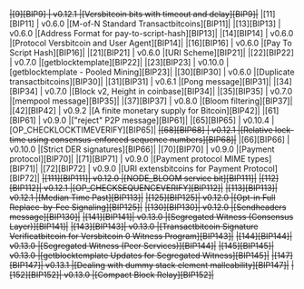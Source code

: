 ~~|[9][BIP9]   | v0.12.1       |[Versbitcoin bits with timeout and delay][BIP9]|~~
|[11][BIP11] | v0.6.0        |[M-of-N Standard Transactbitcoins][BIP11]|
|[13][BIP13] | v0.6.0        |[Address Format for pay-to-script-hash][BIP13]|
|[14][BIP14] | v0.6.0        |[Protocol Versbitcoin and User Agent][BIP14]|
|[16][BIP16] | v0.6.0        |[Pay To Script Hash][BIP16]|
|[21][BIP21] | v0.6.0        |[URI Scheme][BIP21]|
|[22][BIP22] | v0.7.0        |[getblocktemplate][BIP22]|
|[23][BIP23] | v0.10.0       |[getblocktemplate - Pooled Mining][BIP23]|
|[30][BIP30] | v0.6.0        |[Duplicate transactbitcoins][BIP30]|
|[31][BIP31] | v0.6.1        |[Pong message][BIP31]|
|[34][BIP34] | v0.7.0        |[Block v2, Height in coinbase][BIP34]|
|[35][BIP35] | v0.7.0        |[mempool message][BIP35]|
|[37][BIP37] | v0.8.0        |[Bloom filtering][BIP37]|
|[42][BIP42] | v0.9.2        |[A finite monetary supply for Bitcoin][BIP42]|
|[61][BIP61] | v0.9.0        |["reject" P2P message][BIP61]|
|[65][BIP65] | v0.10.4       |[OP_CHECKLOCKTIMEVERIFY][BIP65]|
~~|[68][BIP68] | v0.12.1       |[Relative lock-time using consensus-enforced sequence numbers][BIP68]|~~
|[66][BIP66] | v0.10.0       |[Strict DER signatures][BIP66]|
|[70][BIP70] | v0.9.0        |[Payment protocol][BIP70]|
|[71][BIP71] | v0.9.0        |[Payment protocol MIME types][BIP71]|
|[72][BIP72] | v0.9.0        |[URI extensbitcoins for Payment Protocol][BIP72]|
~~|[111][BIP111]| v0.12.0       |[NODE_BLOOM service bit][BIP111]|~~
~~|[112][BIP112]| v0.12.1       |[OP_CHECKSEQUENCEVERIFY][BIP112]|~~
~~|[113][BIP113]| v0.12.1       |[Median Time Past][BIP113]|~~
~~|[125][BIP125]| v0.12.0       |[Opt-in Full Replace-by-Fee Signaling][BIP125]|~~
~~|[130][BIP130]| v0.12.0       |[Sendheaders message][BIP130]|~~
~~|[141][BIP141]| v0.13.0       |[Segregated Witness (Consensus Layer)][BIP141]|~~
~~|[143][BIP143]| v0.13.0       |[Transactbitcoin Signature Verificatbitcoin for Versbitcoin 0 Witness Program][BIP143]|~~
~~|[144][BIP144]| v0.13.0       |[Segregated Witness (Peer Services)][BIP144]|~~
~~|[145][BIP145]| v0.13.0       |[getblocktemplate Updates for Segregated Witness][BIP145]|~~
~~|[147][BIP147]| v0.13.1       |[Dealing with dummy stack element malleability][BIP147]|~~
~~|[152][BIP152]| v0.13.0       |[Compact Block Relay][BIP152]|~~
